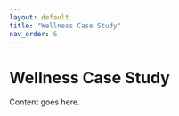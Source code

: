 ```yaml
---
layout: default
title: "Wellness Case Study"
nav_order: 6
---
```


# Wellness Case Study

Content goes here.

